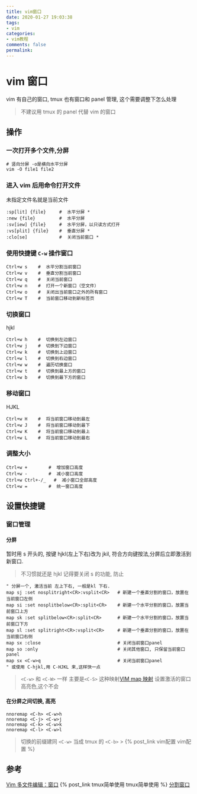 ```yaml
---
title: vim窗口
date: 2020-01-27 19:03:38
tags:
- vim
categories:
- vim教程
comments: false
permalink:
---
```


# vim 窗口

vim 有自己的窗口, tmux 也有窗口和 panel 管理, 这个需要调整下怎么处理

> 不建议用 tmux 的 panel 代替 vim 的窗口

## 操作

### 一次打开多个文件,分屏

```vim
# 竖向分屏 -o是横向水平分屏
vim -O file1 file2
```

### 进入 vim 后用命令打开文件

未指定文件名就是当前文件

```vim
:sp[lit] {file}     #  水平分屏 *
:new {file}         #  水平分屏
:sv[iew] {file}     #  水平分屏，以只读方式打开
:vs[plit] {file}    #  垂直分屏 *
:clo[se]            #  关闭当前窗口 *
```

### 使用快捷键 `C-w` 操作窗口

```vim
Ctrl+w s    #  水平分割当前窗口
Ctrl+w v    #  垂直分割当前窗口
Ctrl+w q    #  关闭当前窗口
Ctrl+w n    #  打开一个新窗口（空文件）
Ctrl+w o    #  关闭出当前窗口之外的所有窗口
Ctrl+w T    #  当前窗口移动到新标签页
```

### 切换窗口

hjkl

```vim
Ctrl+w h    #  切换到左边窗口
Ctrl+w j    #  切换到下边窗口
Ctrl+w k    #  切换到上边窗口
Ctrl+w l    #  切换到右边窗口
Ctrl+w w    #  遍历切换窗口
Ctrl+w t    #  切换到最上方的窗口
Ctrl+w b    #  切换到最下方的窗口
```

### 移动窗口

HJKL

```vim
Ctrl+w H    #  将当前窗口移动到最左
Ctrl+w J    #  将当前窗口移动到最下
Ctrl+w K    #  将当前窗口移动到最上
Ctrl+w L    #  将当前窗口移动到最右
```

### 调整大小

```vim
Ctrl+w +        #  增加窗口高度
Ctrl+w -        #  减小窗口高度
Ctrl+w Ctrl+-/_   #  减小窗口全部高度
Ctrl+w =        #  统一窗口高度
```

## 设置快捷键

### 窗口管理

#### 分屏

暂时用 s 开头的, 按键 hjkl(左上下右)改为 jkil, 符合方向键按法,分屏后立即激活到新窗口.

> 不习惯就还是 hjkl
> 记得要关闭 s 的功能, 防止

```vim
" 分屏一个, 激活当前 左上下右, 一般是kl 下右.
map sj :set nosplitright<CR>:vsplit<CR>   # 新建一个垂直分割的窗口，放置在当前窗口左侧
map si :set nosplitbelow<CR>:split<CR>    # 新建一个水平分割的窗口，放置当前窗口上方
map sk :set splitbelow<CR>:split<CR>      # 新建一个水平分割的窗口，放置当前窗口下方
map sl :set splitright<CR>:vsplit<CR>     # 新建一个垂直分割的窗口，放置在当前窗口右侧
map sx :close                             # 关闭当前窗口panel
map so :only                              # 关闭其他窗口, 只保留当前窗口panel
map sx <C-w>q                             # 关闭当前窗口panel
" 或使用 C-hjkl,用 C-HJKL 来,这样快一点
```

> `<C-w>` 和 `<C-W>` 一样
> 主要是`<C-S>` 这种映射</C-S>[VIM map 映射](https://blog.csdn.net/turkeyzhou/article/details/8765347)
> 设置激活的窗口高亮色,这个不会

#### 在分屏之间切换, 高亮

```vim
nnoremap <C-h> <C-w>h
nnoremap <C-j> <C-w>j
nnoremap <C-k> <C-w>k
nnoremap <C-l> <C-w>l
```

> 切换的前缀建同 `<C-w>` 当成 tmux 的 `<C-b>` > {% post_link vim配置 vim配置 %}

## 参考

[Vim 多文件编辑：窗口](https://harttle.land/2015/11/14/vim-window.html)
{% post_link tmux简单使用 tmux简单使用 %}
[分割窗口](http://vimcdoc.sourceforge.net/doc/usr_08.html#usr_08.txt)
